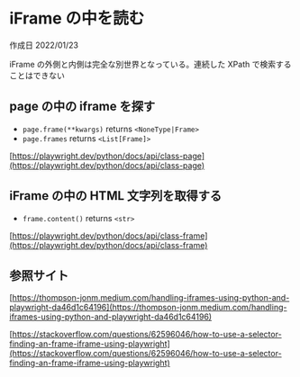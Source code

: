 # iFrame の中を読む

作成日 2022/01/23

iFrame の外側と内側は完全な別世界となっている。連続した XPath で検索することはできない

## page の中の iframe を探す

- `page.frame(**kwargs)` returns `<NoneType|Frame>`
- `page.frames` returns `<List[Frame]>`

[https://playwright.dev/python/docs/api/class-page](https://playwright.dev/python/docs/api/class-page)

## iFrame の中の HTML 文字列を取得する

- `frame.content()` returns `<str>`

[https://playwright.dev/python/docs/api/class-frame](https://playwright.dev/python/docs/api/class-frame)

## 参照サイト

[https://thompson-jonm.medium.com/handling-iframes-using-python-and-playwright-da46d1c64196](https://thompson-jonm.medium.com/handling-iframes-using-python-and-playwright-da46d1c64196)

[https://stackoverflow.com/questions/62596046/how-to-use-a-selector-finding-an-frame-iframe-using-playwright](https://stackoverflow.com/questions/62596046/how-to-use-a-selector-finding-an-frame-iframe-using-playwright)
